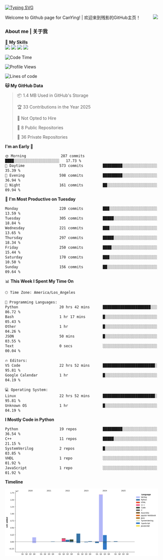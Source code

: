 [![Typing SVG](https://readme-typing-svg.herokuapp.com?size=25&duration=3500&color=00FFFF&vCenter=true&width=250&height=40&lines=Hi+Welcome+%F0%9F%91%8B%F0%9F%8F%BB;I'm+CanYing|残影)](https://git.io/typing-svg)

<a href="#">
  <img align="right" src="https://github-readme-stats.vercel.app/api?username=CanYing0913&count_private=true&rank_icon=github&show_icons=true&bg_color=15,f2f7fd,E0EAFC&" />
</a>

Welcome to Github page for CanYing! | 欢迎来到残影的GitHub主页！

### About me | 关于我

🌟 **My Skills**  
![](https://img.shields.io/badge/-C-A8B9CC?style=flat-square&logo=C&logoColor=fff)
![](https://img.shields.io/badge/-C++-00599C?style=flat-square&logo=Cpp&logoColor=fff)
![](https://img.shields.io/badge/-Python-3776AB?style=flat-square&logo=Python&logoColor=fff)
![](https://img.shields.io/badge/-Linux-000000?style=flat-square&logo=Linux&logoColor=fff)

<!--START_SECTION:waka-->
![Code Time](http://img.shields.io/badge/Code%20Time-1%2C403%20hrs%2029%20mins-blue)

![Profile Views](http://img.shields.io/badge/Profile%20Views-0-blue)

![Lines of code](https://img.shields.io/badge/From%20Hello%20World%20I%27ve%20Written-26.9%20million%20lines%20of%20code-blue)

**🐱 My GitHub Data** 

> 📦 1.4 MB Used in GitHub's Storage 
 > 
> 🏆 33 Contributions in the Year 2025
 > 
> 🚫 Not Opted to Hire
 > 
> 📜 8 Public Repositories 
 > 
> 🔑 36 Private Repositories 
 > 
**I'm an Early 🐤** 

```text
🌞 Morning                287 commits         ████░░░░░░░░░░░░░░░░░░░░░   17.73 % 
🌆 Daytime                573 commits         █████████░░░░░░░░░░░░░░░░   35.39 % 
🌃 Evening                598 commits         █████████░░░░░░░░░░░░░░░░   36.94 % 
🌙 Night                  161 commits         ██░░░░░░░░░░░░░░░░░░░░░░░   09.94 % 
```
📅 **I'm Most Productive on Tuesday** 

```text
Monday                   220 commits         ███░░░░░░░░░░░░░░░░░░░░░░   13.59 % 
Tuesday                  305 commits         █████░░░░░░░░░░░░░░░░░░░░   18.84 % 
Wednesday                221 commits         ███░░░░░░░░░░░░░░░░░░░░░░   13.65 % 
Thursday                 297 commits         █████░░░░░░░░░░░░░░░░░░░░   18.34 % 
Friday                   250 commits         ████░░░░░░░░░░░░░░░░░░░░░   15.44 % 
Saturday                 170 commits         ███░░░░░░░░░░░░░░░░░░░░░░   10.50 % 
Sunday                   156 commits         ██░░░░░░░░░░░░░░░░░░░░░░░   09.64 % 
```


📊 **This Week I Spent My Time On** 

```text
🕑︎ Time Zone: America/Los_Angeles

💬 Programming Languages: 
Python                   20 hrs 42 mins      ██████████████████████░░░   86.72 % 
Bash                     1 hr 17 mins        █░░░░░░░░░░░░░░░░░░░░░░░░   05.43 % 
Other                    1 hr                █░░░░░░░░░░░░░░░░░░░░░░░░   04.26 % 
JSON                     50 mins             █░░░░░░░░░░░░░░░░░░░░░░░░   03.55 % 
Text                     0 secs              ░░░░░░░░░░░░░░░░░░░░░░░░░   00.04 % 

🔥 Editors: 
VS Code                  22 hrs 52 mins      ████████████████████████░   95.81 % 
Google Calendar          1 hr                █░░░░░░░░░░░░░░░░░░░░░░░░   04.19 % 

💻 Operating System: 
Linux                    22 hrs 52 mins      ████████████████████████░   95.81 % 
Unknown OS               1 hr                █░░░░░░░░░░░░░░░░░░░░░░░░   04.19 % 
```

**I Mostly Code in Python** 

```text
Python                   19 repos            █████████░░░░░░░░░░░░░░░░   36.54 % 
C++                      11 repos            █████░░░░░░░░░░░░░░░░░░░░   21.15 % 
SystemVerilog            2 repos             █░░░░░░░░░░░░░░░░░░░░░░░░   03.85 % 
VHDL                     1 repo              ░░░░░░░░░░░░░░░░░░░░░░░░░   01.92 % 
JavaScript               1 repo              ░░░░░░░░░░░░░░░░░░░░░░░░░   01.92 % 
```



**Timeline**

![Lines of Code chart](https://raw.githubusercontent.com/CanYing0913/CanYing0913/master/assets/bar_graph.png)


<!--END_SECTION:waka-->

